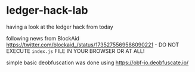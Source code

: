 # ledger-hack-lab

having a look at the ledger hack from today

following news from BlockAid https://twitter.com/blockaid_/status/1735275569586090221 - DO NOT EXECUTE `index.js` FILE IN YOUR BROWSER OR AT ALL!

simple basic deobfuscation was done using https://obf-io.deobfuscate.io/ 